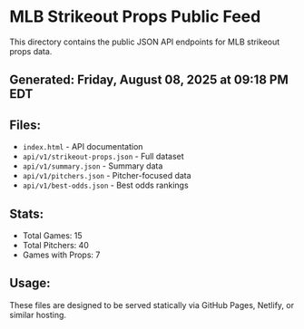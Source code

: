 # MLB Strikeout Props Public Feed

This directory contains the public JSON API endpoints for MLB strikeout props data.

## Generated: Friday, August 08, 2025 at 09:18 PM EDT

## Files:
- `index.html` - API documentation
- `api/v1/strikeout-props.json` - Full dataset
- `api/v1/summary.json` - Summary data
- `api/v1/pitchers.json` - Pitcher-focused data  
- `api/v1/best-odds.json` - Best odds rankings

## Stats:
- Total Games: 15
- Total Pitchers: 40
- Games with Props: 7

## Usage:
These files are designed to be served statically via GitHub Pages, Netlify, or similar hosting.
